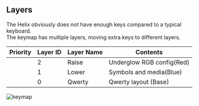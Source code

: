 
## Layers

The Helix obviously does not have enough keys compared to a typical keyboard.  
The keymap has multiple layers, moving extra keys to different layers.

|Priority|Layer ID|Layer Name|Contents|
| ---- | ---- | --- | --- |
||2|Raise|Underglow RGB config(Red)|
||1|Lower|Symbols and media(Blue)|
||0|Qwerty|Qwerty layout (Base)|



![keymap](https://i.pinimg.com/originals/9b/81/44/9b8144c211c59ea0dba6b91e56904292.jpg)

